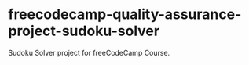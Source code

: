 # freecodecamp-quality-assurance-project-sudoku-solver
Sudoku Solver project for freeCodeCamp Course.
